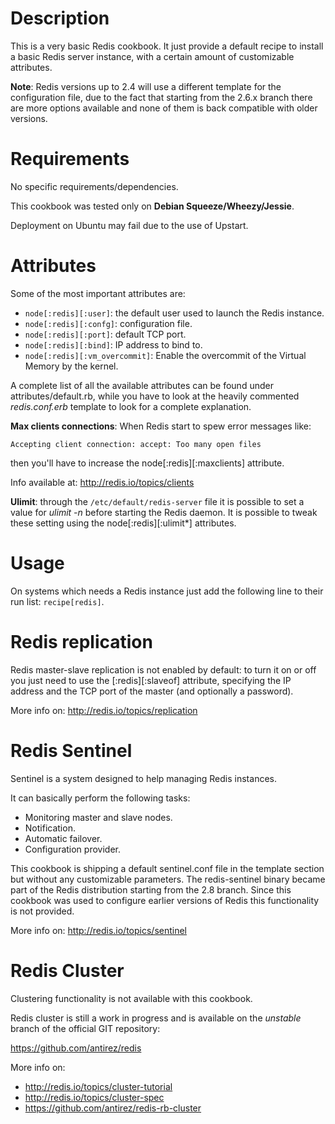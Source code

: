 Description
===========

This is a very basic Redis cookbook. It just provide a default recipe to install a basic Redis server instance,
with a certain amount of customizable attributes.

**Note**: Redis versions up to 2.4 will use a different template for the configuration file, due to the fact that starting
from the 2.6.x branch there are more options available and none of them is back compatible with older versions.

Requirements
============

No specific requirements/dependencies.

This cookbook was tested only on __Debian Squeeze/Wheezy/Jessie__.

Deployment on Ubuntu may fail due to the use of Upstart.

Attributes
==========

Some of the most important attributes are:

* `node[:redis][:user]`: the default user used to launch the Redis instance.
* `node[:redis][:confg]`: configuration file.
* `node[:redis][:port]`: default TCP port.
* `node[:redis][:bind]`: IP address to bind to.
* `node[:redis][:vm_overcommit]`: Enable the overcommit of the Virtual Memory by the kernel.

A complete list of all the available attributes can be found under attributes/default.rb, while you have to look at the heavily 
commented *redis.conf.erb* template to look for a complete explanation.

**Max clients connections**: When Redis start to spew error messages like:

~~~
Accepting client connection: accept: Too many open files
~~~

then you'll have to increase the node[:redis][:maxclients] attribute.

Info available at: http://redis.io/topics/clients

__Ulimit__: through the `/etc/default/redis-server` file it is possible to set a value for *ulimit -n* before starting the Redis daemon. 
It is possible to tweak these setting using the node[:redis][:ulimit*] attributes.

Usage
=====

On systems which needs a Redis instance just add the following line to their run list: `recipe[redis]`.

Redis replication
=================

Redis master-slave replication is not enabled by default: to turn it on or off you just need to use the [:redis][:slaveof]
attribute, specifying the IP address and the TCP port of the master (and optionally a password).

More info on: http://redis.io/topics/replication

Redis Sentinel
==============

Sentinel is a system designed to help managing Redis instances.

It can basically perform the following tasks:

* Monitoring master and slave nodes.
* Notification.
* Automatic failover.
* Configuration provider.

This cookbook is shipping a default sentinel.conf file in the template section but without any customizable parameters. 
The redis-sentinel binary became part of the Redis distribution starting from the 2.8 branch. Since this cookbook was used
to configure earlier versions of Redis this functionality is not provided.

More info on: http://redis.io/topics/sentinel

Redis Cluster
=============

Clustering functionality is not available with this cookbook.

Redis cluster is still a work in progress and is available on the *unstable* branch of the official GIT repository:

https://github.com/antirez/redis

More info on:
* http://redis.io/topics/cluster-tutorial
* http://redis.io/topics/cluster-spec
* https://github.com/antirez/redis-rb-cluster

